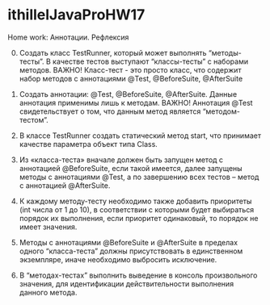 # ithillelJavaProHW17
Home work: Аннотации. Рефлексия

0. Создать класс TestRunner, который может выполнять “методы-тесты”. В качестве тестов выступают 
“классы-тесты” с наборами методов. ВАЖНО! Класс-тест - это просто класс, что содержит набор методов
с аннотациями @Test, @BeforeSuite, @AfterSuite

1. Создать аннотации: @Test, @BeforeSuite, @AfterSuite. Данные аннотация применимы лишь к методам. 
ВАЖНО! Аннотация @Test свидетельствует о том, что данным метод является “методом-тестом”.

2. В классе TestRunner создать статический метод start, что принимает качестве параметра объект 
типа Class.

3. Из «класса-теста» вначале должен быть запущен метод с аннотацией @BeforeSuite, если такой 
имеется, далее запущены методы с аннотациями @Test, а по завершению всех тестов – метод с 
аннотацией @AfterSuite. 

4. К каждому  методу-тесту необходимо также добавить приоритеты (int числа от 1 до 10), в 
соответствии с которыми будет выбираться порядок их выполнения, если приоритет одинаковый, 
то порядок не имеет значения. 

5. Методы с аннотациями @BeforeSuite и @AfterSuite в пределах одного “класса-теста” должны 
присутствовать в единственном экземпляре, иначе необходимо выбросить исключение.

6. В “методах-тестах” выполнить выведение в консоль произвольного значения, для идентификации 
действительности выполнения данного метода.
